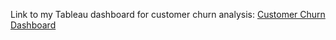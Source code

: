 Link to my Tableau dashboard for customer churn analysis: 
[Customer Churn Dashboard](https://public.tableau.com/app/profile/cody.copenhaver/viz/CustomerChurnAnalysis_17265167646740/Dashboard1)


